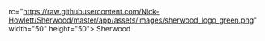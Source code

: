 rc="https://raw.githubusercontent.com/Nick-Howlett/Sherwood/master/app/assets/images/sherwood_logo_green.png" width="50" height="50"> Sherwood
